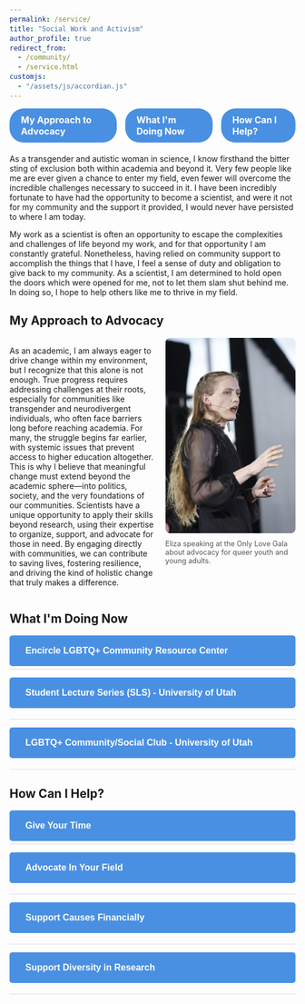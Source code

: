 ```yaml
---
permalink: /service/
title: "Social Work and Activism"
author_profile: true
redirect_from:
  - /community/
  - /service.html
customjs:
  - "/assets/js/accordian.js"
---
```


<div class="nav-buttons">
  <a href="#my-approach" class="nav-button">My Approach to Advocacy</a>
  <a href="#what-doing-now" class="nav-button">What I'm Doing Now</a>
  <a href="#how-help" class="nav-button">How Can I Help?</a>
</div>

<p>
  As a transgender and autistic woman in science, I know firsthand the bitter sting of exclusion both within academia
  and beyond it. Very few people like me are ever given a chance to enter my field, even fewer will overcome the incredible challenges
  necessary to succeed in it. I have been incredibly fortunate to have had the opportunity to become a scientist, and were it not for
  my community and the support it provided, I would never have persisted to where I am today.
</p>
<p>
  My work as a scientist is often an opportunity to escape the complexities and challenges of life beyond my work, and for that opportunity
  I am constantly grateful. Nonetheless, having relied on community support to accomplish the things that I have, I feel a sense of duty
  and obligation to give back to my community. As a scientist, I am determined to hold open the doors which were opened for me, not to let them
  slam shut behind me. In doing so, I hope to help others like me to thrive in my field.
</p>


<h2 id="my-approach">My Approach to Advocacy</h2>
<div style="display: flex; flex-wrap: wrap; align-items: flex-start; gap: 20px;">
  <div style="flex: 1 1 50%;">
    <p>
      As an academic, I am always eager to drive change within my environment, but I recognize that
      this alone is not enough. True progress requires addressing challenges at their roots,
      especially for communities like transgender and neurodivergent individuals, who often face
      barriers long before reaching academia. For many, the struggle begins far earlier, with systemic
      issues that prevent access to higher education altogether. This is why I believe that meaningful
      change must extend beyond the academic sphere—into politics, society, and the very foundations
      of our communities. Scientists have a unique opportunity to apply their skills beyond research,
      using their expertise to organize, support, and advocate for those in need. By engaging directly
      with communities, we can contribute to saving lives, fostering resilience, and driving the kind
      of holistic change that truly makes a difference.
    </p>
  </div>
  <div style="flex: 1 1 45%;">
    <figure style="margin: 0;">
      <img src="../images/eliza_at_only_love_gala.jpg" alt="Advocacy in action" style="width: 100%; height: auto; border-radius: 8px;">
      <figcaption style="font-size: 0.9em; color: #555; margin-top: 8px;">
        Eliza speaking at the Only Love Gala about advocacy for queer youth and young adults. 
      </figcaption>
    </figure>
  </div>
</div>

<h2 id="what-doing-now">What I'm Doing Now</h2>

<div class="accordion-container">
  <button class="accordion"><i class="fas fa-users"></i> <strong>Encircle LGBTQ+ Community Resource Center</strong></button>
    <div class="panel" style="display: flex; flex-wrap: wrap; align-items: flex-start; gap: 20px;">
      <div style="flex: 1 1 40%;">
        <img src="../images/eliza_red_carpet.jpg" alt="Encircle community work" style="width: 100%; height: auto; border-radius: 8px;">
      </div>
      <div style="flex: 1 1 55%;">
        <p>For the past several years, I have been deeply involved at Encircle, an LGBTQ+ community resource center for youth and young adults.</p>
        <ul>
          <li><strong>Program Coordinator:</strong> Responsible for day-to-day logistics and operations for the Salt Lake City home.</li>
          <li><strong>Program Development Intern:</strong> Producing specialized programming and social support resources for transgender and neurodivergent individuals.</li>
          <li><strong>Peer-Support Group Facilitator:</strong> Facilitating Encircle's peer-support group for transgender adults, meeting Fridays at 6:30 PM.</li>
          <li><strong>Community Support:</strong> Connecting guests to resources in the community and helping them receive the support they need to succeed.</li>
        </ul>
      </div>
    </div>

  <button class="accordion"><i class="fas fa-chalkboard-teacher"></i> <strong>Student Lecture Series (SLS) - University of Utah</strong></button>
  <div class="panel">
    <p>In the spring of 2024, we initiated the Student Lecture Series (SLS) in the Dept. of Physics and Astronomy at the University of Utah.</p>
    <ul>
      <li>Goal: Provide early career pedagogical opportunities to students.</li>
      <li>Fostering an inclusive pedagogical community within the department.</li>
    </ul>
  </div>

  <button class="accordion"><i class="fas fa-rainbow"></i> <strong>LGBTQ+ Community/Social Club - University of Utah</strong></button>
  <div class="panel">
    <p>Following the loss of the University of Utah's LGBTQ+ Resource Center, I have stepped in as a staff advisor for the newly formed LGBTQ+ community/social club on campus.</p>
    <ul>
      <li>Filling the gap in services left by the resource center.</li>
      <li>Striving to create a supportive and inclusive environment for LGBTQ+ students.</li>
    </ul>
  </div>
</div>

<h2 id="how-help">How Can I Help?</h2>

<div class="accordion-container">
  <button class="accordion"><i class="fas fa-hand-holding-heart"></i> <strong>Give Your Time</strong></button>
  <div class="panel">
    <p>
      One of the most impactful ways you can support marginalized communities is by dedicating your time and energy.
      Non-profit and community organizations are always in need of passionate volunteers who are willing to get involved,
      learn about the issues, and take meaningful action. Whether you’re on a college campus or part of a local community,
      there are countless opportunities to make a difference. Start by exploring local organizations, or look for campus-based
      groups that align with your interests and values. Volunteering not only helps those in need but also fosters personal growth
      and understanding.
    </p>
    <ul>
      <li><a href="https://www.lgbtqcenters.org/LGBTCenters" target="_blank">Find an LGBTQ+ Community Center Near You</a></li>
      <li><a href="https://www.google.com/maps/d/u/0/viewer?mid=1uYlF3milN1euuDcLS_iXLncpsHQ&ll=39.22637344002673%2C-61.28580019999998&z=2" target="_blank">Map of LGBTQ+ Centers Worldwide</a></li>
      <li><a href="https://encircletogether.org/volunteer" target="_blank">Volunteer with Encircle</a></li>
    </ul>
  </div>

  <button class="accordion"><i class="fas fa-bullhorn"></i> <strong>Advocate In Your Field</strong></button>
  <div class="panel">
    <p>
      Advocacy within your professional field can create a ripple effect, fostering more inclusive and supportive environments
      for marginalized individuals. As a transgender student, the most impactful support I received from instructors often came
      from simply being acknowledged and supported in my identity. Many marginalized students face a range of challenges that
      hinder their ability to feel safe and engaged in academic settings. As an instructor or colleague, you can take steps to
      create a more inclusive space by recognizing these challenges, offering support, and being proactive in your advocacy.
    </p>
    <ul>
      <li><a href="https://www.aps.org/programs/lgbtq/outlist.cfm" target="_blank">Out in Physics List - American Physical Society</a></li>
      <li><a href="https://www.dickinson.edu/info/20229/women_s_and_gender_resource_center/1860/resources/3" target="_blank">LGBTQ+ Resources for Educators</a></li>
    </ul>
  </div>

  <button class="accordion"><i class="fas fa-donate"></i> <strong>Support Causes Financially</strong></button>
  <div class="panel">
    <p>
      Financial support can be a lifeline for many non-profits and community organizations, particularly those serving marginalized
      communities. Unfortunately, state and federal funding often falls short, leaving these vital organizations dependent on the generosity
      of donors. Your financial contributions, no matter the size, can make a significant difference in sustaining their operations and expanding
      their reach. By donating, you’re not just providing funds; you’re actively investing in the well-being and future of communities in need.
    </p>
    <ul>
      <li><a href="https://encircletogether.org/donate" target="_blank">Donate to Encircle</a></li>
    </ul>
  </div>

  <button class="accordion"><i class="fas fa-flask"></i> <strong>Support Diversity in Research</strong></button>
  <div class="panel">
    <p>
      Are you leading a lab or research group? As a faculty member or researcher, one of the most transformative actions you
      can take is to actively foster diversity within your academic and professional environment. Supporting diversity goes beyond
      meeting quotas—it involves creating an inclusive culture where individuals from all backgrounds feel valued, respected, and empowered
      to contribute their unique perspectives.
    </p>
    <p>
      Start by examining your own implicit biases and how they may influence hiring, mentoring, and collaboration practices. Ensure that your
      recruitment processes are equitable and actively seek out talented individuals from underrepresented groups. Promote a culture of inclusion
      by providing mentorship opportunities and creating a supportive environment where everyone has the resources they need to succeed.
    </p>
    <p>
      Additionally, consider how your research topics, methods, and collaborations can contribute to or hinder diversity. Engage in research
      that addresses the needs of marginalized communities or that incorporates diverse perspectives. Encourage open dialogue in your team about
      the importance of diversity and the challenges faced by underrepresented groups in research.
    </p>
    <p>
      By committing to diversity in your research, you not only enrich the scientific process but also contribute to building a more equitable and
      innovative research community. Your efforts can inspire others in your field and help pave the way for a more inclusive future in academia and beyond.
    </p>
    <ul>
      <li><a href="https://www.nsf.gov/pubs/2019/nsf19065/nsf19065.jsp" target="_blank">NSF Guidelines on Broadening Participation</a></li>
      <li><a href="https://www.aaas.org/programs/sea-change" target="_blank">AAAS SEA Change Initiative</a></li>
      <li><a href="https://implicit.harvard.edu/implicit/" target="_blank">Harvard Implicit Bias Tests</a></li>
      <li><a href="https://diversity.nih.gov/" target="_blank">NIH Diversity Programs</a></li>
    </ul>
  </div>
</div>

<script>
  var acc = document.getElementsByClassName("accordion");
  var i;
  for (i = 0; i < acc.length; i++) {
    acc[i].addEventListener("click", function() {
      this.classList.toggle("active");
      var panel = this.nextElementSibling;
      if (panel.style.maxHeight) {
        panel.style.maxHeight = null;
      } else {
        panel.style.maxHeight = panel.scrollHeight + "px";
      }
    });
  }
</script>

<style>


  .accordion-container {
    margin-bottom: 20px;
  }

  .accordion {
    border: none;
    border-radius: 5px;
    color: #fff;
    cursor: pointer;
    padding: 18px;
    width: 100%;
    text-align: left;
    outline: none;
    font-size: 16px;
    transition: 0.4s;
    margin-bottom: 5px;
  }

  .accordion i {
    margin-right: 10px;
  }

  .accordion:nth-of-type(1) {
    background-color: #4a90e2; /* Blue */
  }

  .accordion:nth-of-type(2) {
    background-color: #e94e77; /* Pink */
  }

  .accordion:nth-of-type(3) {
    background-color: #50b5a9; /* Teal */
  }

  .accordion:nth-of-type(4) {
    background-color: #f39c12; /* Orange */
  }

  .accordion:nth-of-type(5) {
    background-color: #2ecc71; /* Green */
  }

  .accordion:hover, .accordion.active {
    filter: brightness(85%);
  }

  .panel {
    padding: 0 18px;
    background-color: white;
    max-height: 0;
    overflow: hidden;
    transition: max-height 0.2s ease-out;
    border-bottom: 1px solid #ddd;
    border-radius: 0 0 5px 5px;
  }


  .panel p {
    margin: 10px 0;
  }

  .nav-buttons {
    display: flex;
    justify-content: center;
    gap: 15px;
    margin-bottom: 20px;
  }

  .nav-button {
    background-color: #4a90e2;
    color: white;
    padding: 10px 20px;
    border-radius: 25px;
    text-decoration: none;
    font-size: 16px;
    font-weight: bold;
    transition: background-color 0.3s ease, transform 0.2s ease;
  }

  .nav-button:hover {
    background-color: #357ab8;
    transform: translateY(-3px);
  }

  .nav-button:active {
    background-color: #285a8e;
    transform: translateY(1px);
  }
</style>
